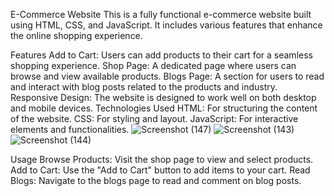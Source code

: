 E-Commerce Website
This is a fully functional e-commerce website built using HTML, CSS, and JavaScript. It includes various features that enhance the online shopping experience.

Features
Add to Cart: Users can add products to their cart for a seamless shopping experience.
Shop Page: A dedicated page where users can browse and view available products.
Blogs Page: A section for users to read and interact with blog posts related to the products and industry.
Responsive Design: The website is designed to work well on both desktop and mobile devices.
Technologies Used
HTML: For structuring the content of the website.
CSS: For styling and layout.
JavaScript: For interactive elements and functionalities.
![Screenshot (147)](https://github.com/user-attachments/assets/0ccd8224-034d-4486-a623-7bf122174aea)
![Screenshot (143)](https://github.com/user-attachments/assets/fb193735-5246-4081-af5a-9f0f7d9fca17)
![Screenshot (144)](https://github.com/user-attachments/assets/a2cfd536-b345-44c0-904e-d1e687de6133)


Usage
Browse Products: Visit the shop page to view and select products.
Add to Cart: Use the "Add to Cart" button to add items to your cart.
Read Blogs: Navigate to the blogs page to read and comment on blog posts.
